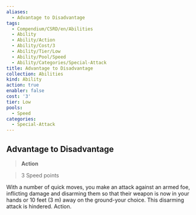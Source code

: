 ```yaml
---
aliases:
  - Advantage to Disadvantage
tags:
  - Compendium/CSRD/en/Abilities
  - Ability
  - Ability/Action
  - Ability/Cost/3
  - Ability/Tier/Low
  - Ability/Pool/Speed
  - Ability/Categories/Special-Attack
title: Advantage to Disadvantage
collection: Abilities
kind: Ability
action: true
enabler: false
cost: '3'
tier: Low
pools:
  - Speed
categories:
  - Special-Attack
---
```

## Advantage to Disadvantage    
>**Action**    
>3 Speed points  
    
With a number of quick moves, you make an attack against an armed foe, inflicting damage and disarming them so that their weapon is now in your hands or 10 feet (3 m) away on the ground-your choice. This disarming attack is hindered. Action.
